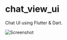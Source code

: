 # chat_view_ui

Chat UI using Flutter & Dart.

![Screenshot](https://user-images.githubusercontent.com/60510052/127179086-b3a3bffe-180e-4a40-a6d8-532edbed8f4e.jpg)
